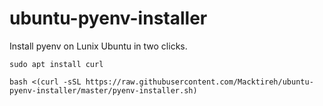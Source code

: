 # ubuntu-pyenv-installer

Install pyenv on Lunix Ubuntu in two clicks.

```
sudo apt install curl
```


```
bash <(curl -sSL https://raw.githubusercontent.com/Macktireh/ubuntu-pyenv-installer/master/pyenv-installer.sh)
```
